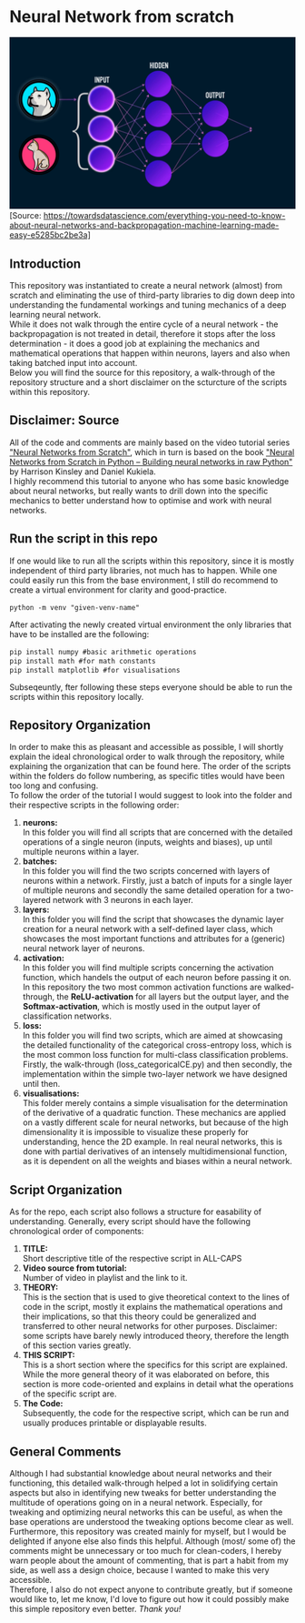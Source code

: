 # Neural Network from scratch
![](https://github.com/NCKarlin/Neural-Network-from-scratch/blob/main/NN-from-scratch/files/Basic_NN_viz.gif)
[Source: https://towardsdatascience.com/everything-you-need-to-know-about-neural-networks-and-backpropagation-machine-learning-made-easy-e5285bc2be3a]

## Introduction
This repository was instantiated to create a neural network (almost) from scratch and eliminating the use of third-party libraries to dig down deep into understanding the fundamental workings and tuning mechanics of a deep learning neural network. <br>
While it does not walk through the entire cycle of a neural network - the backpropagation is not treated in detail, therefore it stops after the loss determination - it does a good job at explaining the mechanics and mathematical operations that happen within neurons, layers and also when taking batched input into account. <br>
Below you will find the source for this repository, a walk-through of the repository structure and a short disclaimer on the scturcture of the scripts within this repository.

## Disclaimer: Source
All of the code and comments are mainly based on the video tutorial series ["Neural Networks from Scratch"](https://www.youtube.com/watch?v=Wo5dMEP_BbI&list=PLQVvvaa0QuDcjD5BAw2DxE6OF2tius3V3&ab_channel=sentdex), which in turn is based on the book ["Neural Networks from Scratch in Python – Building neural networks in raw Python"](https://nnfs.io/) by Harrison Kinsley and Daniel Kukiela. <br>
I highly recommend this tutorial to anyone who has some basic knowledge about neural networks, but really wants to drill down into the specific mechanics to better understand how to optimise and work with neural networks.

## Run the script in this repo
If one would like to run all the scripts within this repository, since it is mostly independent of third party libraries, not much has to happen. While one could easily run this from the base environment, I still do recommend to create a virtual environment for clarity and good-practice.
```
python -m venv "given-venv-name"
```
After activating the newly created virtual environment the only libraries that have to be installed are the following:
```
pip install numpy #basic arithmetic operations
pip install math #for math constants 
pip install matplotlib #for visualisations
```
Subseqeuntly, fter following these steps everyone should be able to run the scripts within this repository locally.

## Repository Organization
In order to make this as pleasant and accessible as possible, I will shortly explain the ideal chronological order to walk through the repository, while explaining the organization that can be found here. The order of the scripts within the folders do follow numbering, as specific titles would have been too long and confusing. <br>
To follow the order of the tutorial I would suggest to look into the folder and their respective scripts in the following order:
1. **neurons:**<br>
In this folder you will find all scripts that are concerned with the detailed operations of a single neuron (inputs, weights and biases), up until multiple neurons within a layer.
2. **batches:**<br>
In this folder you will find the two scripts concerned with layers of neurons within a network. Firstly, just a batch of inputs for a single layer of multiple neurons and secondly the same detailed operation for a two-layered network with 3 neurons in each layer.
4. **layers:**<br>
In this folder you will find the script that showcases the dynamic layer creation for a neural network with a self-defined layer class, which showcases the most important functions and attributes for a (generic) neural network layer of neurons. 
5. **activation:**<br>
In this folder you will find multiple scripts concerning the activation function, which handels the output of each neuron before passing it on. In this repository the two most common activation functions are walked-through, the **ReLU-activation** for all layers but the output layer, and the **Softmax-activation**, which is mostly used in the output layer of classification networks.
6. **loss:**<br>
In this folder you will find two scripts, which are aimed at showcasing the detailed functionality of the categorical cross-entropy loss, which is the most common loss function for multi-class classification problems. Firstly, the walk-through (loss_categoricalCE.py) and then secondly, the implementation within the simple two-layer network we have designed until then.
7. **visualisations:**<br>
This folder merely contains a simple visualisation for the determination of the derivative of a quadratic function. These mechanics are applied on a vastly different scale for neural networks, but because of the high dimensionality it is impossible to visualize these properly for understanding, hence the 2D example. In real neural networks, this is done with partial derivatives of an intensely multidimensional function, as it is dependent on all the weights and biases within a neural network.

## Script Organization
As for the repo, each script also follows a structure for easability of understanding. Generally, every script should have the following chronological order of components:<br>
1. **TITLE:** <br>
Short descriptive title of the respective script in ALL-CAPS
2. **Video source from tutorial:**<br>
Number of video in playlist and the link to it. 
3. **THEORY:** <br>
This is the section that is used to give theoretical context to the lines of code in the script, mostly it explains the mathematical operations and their implications, so that this theory could be generalized and transferred to other neural networks for other purposes. Disclaimer: some scripts have barely newly introduced theory, therefore the length of this section varies greatly.
4. **THIS SCRIPT:** <br>
This is a short section where the specifics for this script are explained. While the more general theory of it was elaborated on before, this section is more code-oriented and explains in detail what the operations of the specific script are. 
5. **The Code:** <br>
Subsequently, the code for the respective script, which can be run and usually produces printable or displayable results.

## General Comments
Although I had substantial knowledge about neural networks and their functioning, this detailed walk-through helped a lot in solidifying certain aspects but also in identifying new tweaks for better understanding the multitude of operations going on in a neural network. Especially, for tweaking and optimizing neural networks this can be useful, as when the base operations are understood the tweaking options become clear as well. <br>
Furthermore, this repository was created mainly for myself, but I would be delighted if anyone else also finds this helpful. Although (most/ some of) the comments might be unnecessary or too much for clean-coders, I hereby warn people about the amount of commenting, that is part a habit from my side, as well ass a design choice, because I wanted to make this very accessible. <br>
Therefore, I also do not expect anyone to contribute greatly, but if someone would like to, let me know, I'd love to figure out how it could possibly make this simple repository even better. *Thank you!*
